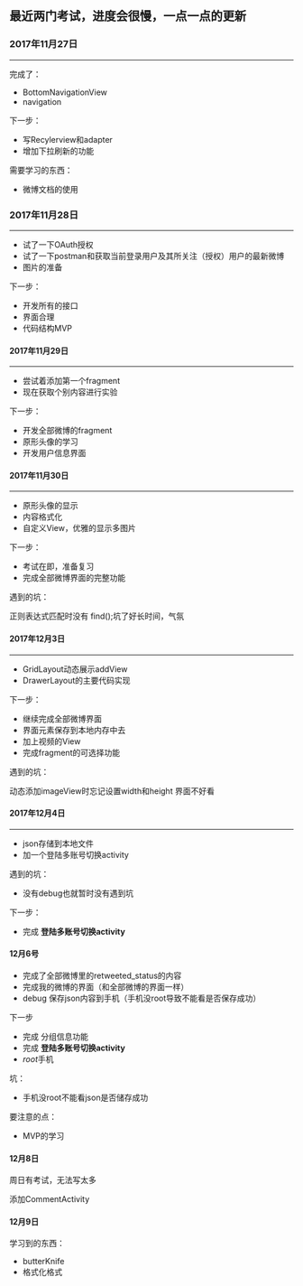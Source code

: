 ## 最近两门考试，进度会很慢，一点一点的更新


###  2017年11月27日

***

完成了：
- BottomNavigationView
- navigation

下一步：
- 写Recylerview和adapter
- 增加下拉刷新的功能

需要学习的东西：
- 微博文档的使用

### 2017年11月28日

***

- 试了一下OAuth授权
- 试了一下postman和获取当前登录用户及其所关注（授权）用户的最新微博
- 图片的准备

下一步：
- 开发所有的接口
- 界面合理
- 代码结构MVP

#### 2017年11月29日

***

- 尝试着添加第一个fragment
- 现在获取个别内容进行实验

下一步：
- 开发全部微博的fragment
- 原形头像的学习
- 开发用户信息界面

#### 2017年11月30日

***

- 原形头像的显示
- 内容格式化
- 自定义View，优雅的显示多图片

下一步：

- 考试在即，准备复习
- 完成全部微博界面的完整功能

遇到的坑：

正则表达式匹配时没有 find();坑了好长时间，气氛


#### 2017年12月3日

***

- GridLayout动态展示addView
- DrawerLayout的主要代码实现

下一步：

- 继续完成全部微博界面
- 界面元素保存到本地内存中去
- 加上视频的View
- 完成fragment的可选择功能

遇到的坑：

动态添加imageView时忘记设置width和height
界面不好看

#### 2017年12月4日

***

- json存储到本地文件
- 加一个登陆多账号切换activity

遇到的坑：

- 没有debug也就暂时没有遇到坑

下一步：
- 完成 **登陆多账号切换activity**


#### 12月6号

- 完成了全部微博里的retweeted_status的内容
- 完成我的微博的界面（和全部微博的界面一样）
- debug 保存json内容到手机（手机没root导致不能看是否保存成功）

下一步
- 完成 分组信息功能 
- 完成 **登陆多账号切换activity** 
- *root*手机

坑：
- 手机没root不能看json是否储存成功

要注意的点：
- MVP的学习

#### 12月8日

周日有考试，无法写太多

添加CommentActivity

#### 12月9日

学习到的东西：

- butterKnife
- 格式化格式

